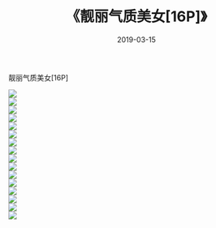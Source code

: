 ﻿---
layout: post
title:  《靓丽气质美女[16P]》
date:   2019-03-15
img: http://pic.660000.xyz/1:/唯美/2019/靓丽气质美女[16P]/000.jpg
categories: [美女, 清纯, 唯美]
---

靓丽气质美女[16P]

  ![](http://pic.660000.xyz/1:/唯美/2019/靓丽气质美女[16P]/001.jpg) <br> ![](http://pic.660000.xyz/1:/唯美/2019/靓丽气质美女[16P]/002.jpg) <br> ![](http://pic.660000.xyz/1:/唯美/2019/靓丽气质美女[16P]/003.jpg) <br> ![](http://pic.660000.xyz/1:/唯美/2019/靓丽气质美女[16P]/004.jpg) <br> ![](http://pic.660000.xyz/1:/唯美/2019/靓丽气质美女[16P]/005.jpg) <br> ![](http://pic.660000.xyz/1:/唯美/2019/靓丽气质美女[16P]/006.jpg) <br> ![](http://pic.660000.xyz/1:/唯美/2019/靓丽气质美女[16P]/007.jpg) <br> ![](http://pic.660000.xyz/1:/唯美/2019/靓丽气质美女[16P]/008.jpg) <br> ![](http://pic.660000.xyz/1:/唯美/2019/靓丽气质美女[16P]/009.jpg) <br> ![](http://pic.660000.xyz/1:/唯美/2019/靓丽气质美女[16P]/010.jpg) <br> ![](http://pic.660000.xyz/1:/唯美/2019/靓丽气质美女[16P]/011.jpg) <br> ![](http://pic.660000.xyz/1:/唯美/2019/靓丽气质美女[16P]/012.jpg) <br> ![](http://pic.660000.xyz/1:/唯美/2019/靓丽气质美女[16P]/013.jpg) <br> ![](http://pic.660000.xyz/1:/唯美/2019/靓丽气质美女[16P]/014.jpg) <br> ![](http://pic.660000.xyz/1:/唯美/2019/靓丽气质美女[16P]/015.jpg) <br> ![](http://pic.660000.xyz/1:/唯美/2019/靓丽气质美女[16P]/016.jpg) <br>